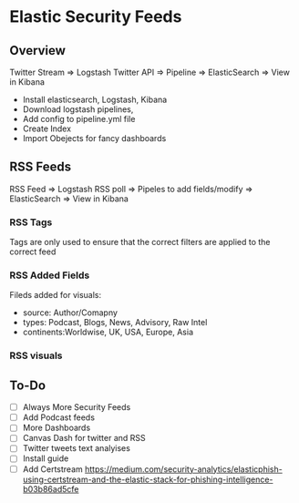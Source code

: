 # Elastic Security Feeds

## Overview


Twitter Stream => Logstash Twitter API => Pipeline => ElasticSearch => View in Kibana

- Install elasticsearch, Logstash, Kibana
- Download logstash pipelines,
- Add config to pipeline.yml file
- Create Index
- Import Obejects for fancy dashboards

## RSS Feeds

RSS Feed => Logstash RSS poll => Pipeles to add fields/modify => ElasticSearch => View in Kibana

### RSS Tags
Tags are only used to ensure that the correct filters are applied to the correct feed

### RSS Added Fields
Fileds added for visuals:

- source: Author/Comapny
- types: Podcast, Blogs, News, Advisory, Raw Intel
- continents:Worldwise, UK, USA, Europe, Asia

### RSS visuals


## To-Do
- [ ] Always More Security Feeds
- [ ] Add Podcast feeds
- [ ] More Dashboards
- [ ] Canvas Dash for twitter and RSS
- [ ] Twitter tweets text analyises
- [ ] Install guide
- [ ] Add Certstream https://medium.com/security-analytics/elasticphish-using-certstream-and-the-elastic-stack-for-phishing-intelligence-b03b86ad5cfe
